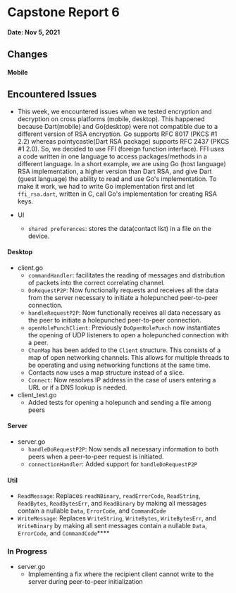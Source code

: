 # Capstone Report 6

#### Date: Nov 5, 2021

## Changes

#### **Mobile**
 ## Encountered Issues ##
  - This week, we encountered issues when we tested encryption and decryption on cross platforms (mobile, desktop). This happened because Dart(mobile) and Go(desktop) were not compatible due to a different version of RSA encryption. Go supports RFC 8017 (PKCS #1 2.2) whereas pointycastle(Dart RSA package) supports RFC 2437 (PKCS #1 2.0). So, we decided to use FFI (foreign function interface). FFI uses a code written in one language to access packages/methods in a different language. In a short example, we are using Go (host language) RSA implementation, a higher version than Dart RSA, and give Dart (guest language) the ability to read and use Go's implementation. To make it work, we had to write Go implementation first and let `ffi_rsa.dart`, written in C, call Go's implementation for creating RSA keys.

- UI
  - `shared preferences`: stores the data(contact list) in a file on the device.


#### **Desktop**
- client.go
  - `commandHandler`: facilitates the reading of messages and distribution of packets into the correct correlating channel.
  - `DoRequestP2P`: Now functionally requests and receives all the data from the server necessary to initiate a holepunched peer-to-peer connection.
  - `handleRequestP2P`: Now functionally receives all data necessary as the peer to initiate a holepunched peer-to-peer connection.
  - `openHolePunchClient`: Previously `DoOpenHolePunch` now instantiates the opening of UDP listeners to open a holepunched connection with a peer. 
  - `ChanMap` has been added to the `Client` structure. This consists of a map of open networking channels. This allows for multiple threads to be operating and using networking functions at the same time.
  - Contacts now uses a map structure instead of a slice.
  - `Connect`: Now resolves IP address in the case of users entering a URL or if a DNS lookup is needed.
- client_test.go
  - Added tests for opening a holepunch and sending a file among peers

#### **Server**
- server.go
  - `handleDoRequestP2P`: Now sends all necessary information to both peers when a peer-to-peer request is initiated.
  - `connectionHandler`: Added support for `handleDoRequestP2P`

#### **Util**
  - `ReadMessage`: Replaces `readNBinary`, `readErrorCode`, `ReadString`, `ReadBytes`, `ReadBytesErr`, and `ReadBinary` by making all messages contain a nullable `Data`, `ErrorCode`, and `CommandCode`  
  - `WriteMessage`: Replaces `WriteString`, `WriteBytes`, `WriteBytesErr`, and `WriteBinary` by making all sent messages contain a nullable `Data`, `ErrorCode`, and `CommandCode`****

### In Progress

- server.go
  - Implementing a fix where the recipient client cannot write to the server during peer-to-peer initialization
